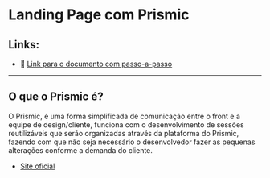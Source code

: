 # Landing Page com Prismic

## Links:

- 📄 [Link para o documento com passo-a-passo](https://docs.google.com/document/d/1cMw12P5SGDyIBIJRwD7RDBw6hbN_wZ9XVbGCy_nzWyU/edit?usp=sharing)

---

## O que o Prismic é?

O Prismic, é uma forma simplificada de comunicação entre o front e a equipe de design/cliente, funciona com o desenvolvimento de sessões reutilizáveis que serão organizadas através da plataforma do Prismic, fazendo com que não seja necessário o desenvolvedor fazer as pequenas alterações conforme a demanda do cliente.

- [Site oficial](https://prismic.io/)
